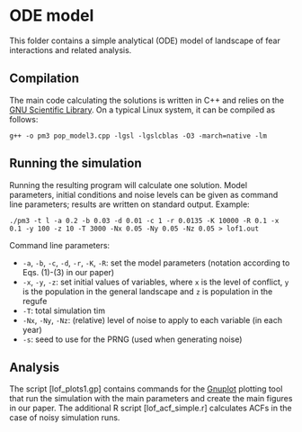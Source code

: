 # ODE model

This folder contains a simple analytical (ODE) model of landscape of fear interactions and related analysis.

## Compilation

The main code calculating the solutions is written in C++ and relies on the [GNU Scientific Library](https://www.gnu.org/software/gsl/). On a typical Linux system, it can be compiled as follows:
```
g++ -o pm3 pop_model3.cpp -lgsl -lgslcblas -O3 -march=native -lm
```

## Running the simulation

Running the resulting program will calculate one solution. Model parameters, initial conditions and noise levels can be given as command line parameters; results are written on standard output. Example:
```
./pm3 -t l -a 0.2 -b 0.03 -d 0.01 -c 1 -r 0.0135 -K 10000 -R 0.1 -x 0.1 -y 100 -z 10 -T 3000 -Nx 0.05 -Ny 0.05 -Nz 0.05 > lof1.out
```
Command line parameters:
 - `-a`, `-b`, `-c`, `-d`, `-r`, `-K`, `-R`: set the model parameters (notation according to Eqs. (1)-(3) in our paper)
 - `-x`, `-y`, `-z`: set initial values of variables, where `x` is the level of conflict, `y` is the population in the general landscape and `z` is population in the regufe
 - `-T`: total simulation tim
 - `-Nx`, `-Ny`, `-Nz`: (relative) level of noise to apply to each variable (in each year)
 - `-s`: seed to use for the PRNG (used when generating noise)

## Analysis

The script [lof_plots1.gp] contains commands for the [Gnuplot](http://gnuplot.info) plotting tool that run the simulation with the main parameters and create the main figures in our paper. The additional R script [lof_acf_simple.r] calculates ACFs in the case of noisy simulation runs.

